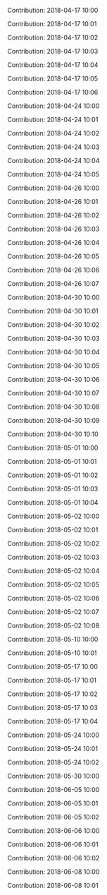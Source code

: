 Contribution: 2018-04-17 10:00

Contribution: 2018-04-17 10:01

Contribution: 2018-04-17 10:02

Contribution: 2018-04-17 10:03

Contribution: 2018-04-17 10:04

Contribution: 2018-04-17 10:05

Contribution: 2018-04-17 10:06

Contribution: 2018-04-24 10:00

Contribution: 2018-04-24 10:01

Contribution: 2018-04-24 10:02

Contribution: 2018-04-24 10:03

Contribution: 2018-04-24 10:04

Contribution: 2018-04-24 10:05

Contribution: 2018-04-26 10:00

Contribution: 2018-04-26 10:01

Contribution: 2018-04-26 10:02

Contribution: 2018-04-26 10:03

Contribution: 2018-04-26 10:04

Contribution: 2018-04-26 10:05

Contribution: 2018-04-26 10:06

Contribution: 2018-04-26 10:07

Contribution: 2018-04-30 10:00

Contribution: 2018-04-30 10:01

Contribution: 2018-04-30 10:02

Contribution: 2018-04-30 10:03

Contribution: 2018-04-30 10:04

Contribution: 2018-04-30 10:05

Contribution: 2018-04-30 10:06

Contribution: 2018-04-30 10:07

Contribution: 2018-04-30 10:08

Contribution: 2018-04-30 10:09

Contribution: 2018-04-30 10:10

Contribution: 2018-05-01 10:00

Contribution: 2018-05-01 10:01

Contribution: 2018-05-01 10:02

Contribution: 2018-05-01 10:03

Contribution: 2018-05-01 10:04

Contribution: 2018-05-02 10:00

Contribution: 2018-05-02 10:01

Contribution: 2018-05-02 10:02

Contribution: 2018-05-02 10:03

Contribution: 2018-05-02 10:04

Contribution: 2018-05-02 10:05

Contribution: 2018-05-02 10:06

Contribution: 2018-05-02 10:07

Contribution: 2018-05-02 10:08

Contribution: 2018-05-10 10:00

Contribution: 2018-05-10 10:01

Contribution: 2018-05-17 10:00

Contribution: 2018-05-17 10:01

Contribution: 2018-05-17 10:02

Contribution: 2018-05-17 10:03

Contribution: 2018-05-17 10:04

Contribution: 2018-05-24 10:00

Contribution: 2018-05-24 10:01

Contribution: 2018-05-24 10:02

Contribution: 2018-05-30 10:00

Contribution: 2018-06-05 10:00

Contribution: 2018-06-05 10:01

Contribution: 2018-06-05 10:02

Contribution: 2018-06-06 10:00

Contribution: 2018-06-06 10:01

Contribution: 2018-06-06 10:02

Contribution: 2018-06-08 10:00

Contribution: 2018-06-08 10:01

